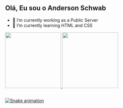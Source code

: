 ## Olá, Eu sou o Anderson Schwab 

- 🔭 I’m currently working as a Public Server
- 🌱 I’m currently learning HTML and CSS

<div>
  <a href="https://github.com/anderSchwab">
  <img height="180em" src="https://github-readme-stats.vercel.app/api?username=anderSchwab&show_icons=true&theme=dark&include_all_commits=true&count_private=true"/>
  <img height="180em" src="https://github-readme-stats.vercel.app/api/top-langs/?username=anderSchwab&layout=compact&langs_count=7&theme=dark"/>
</div>

##

  ![Snake animation](https://github.com/anderSchwab/anderSchwab/blob/output/github-contribution-grid-snake.svg)

